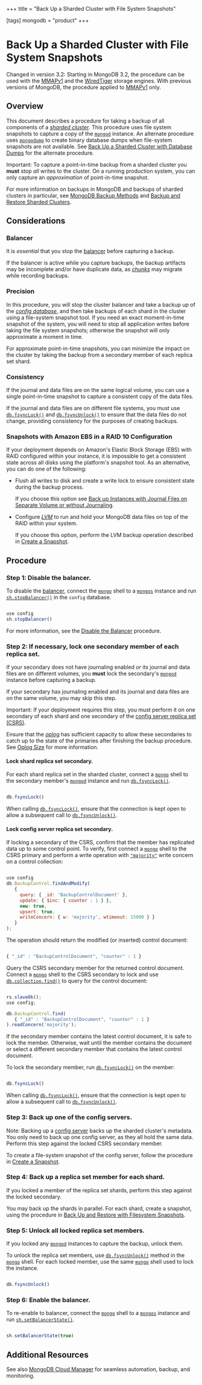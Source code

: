 +++
title = "Back Up a Sharded Cluster with File System Snapshots"

[tags]
mongodb = "product"
+++
# Back Up a Sharded Cluster with File System Snapshots


Changed in version 3.2: Starting in MongoDB 3.2, the procedure can be used with the
[MMAPv1](#) and the [WiredTiger](#) storage engines. With previous versions of
MongoDB, the procedure applied to [MMAPv1](#) only.


## Overview

This document describes a procedure for taking a backup of all
components of a [*sharded cluster*](#term-sharded-cluster). This procedure uses file system
snapshots to capture a copy of the [``mongod``](#bin.mongod) instance. An
alternate procedure uses [``mongodump``](#bin.mongodump) to create binary
database dumps when file-system snapshots are not available. See
[Back Up a Sharded Cluster with Database Dumps](#) for the
alternate procedure.

Important: To capture a point-in-time backup from a sharded cluster you **must** stop *all* writes to the cluster. On a running production system, you can only capture an *approximation* of point-in-time snapshot. 

For more information on backups in MongoDB and backups of sharded
clusters in particular, see [MongoDB Backup Methods](#) and
[Backup and Restore Sharded Clusters](#).


## Considerations


### Balancer

It is *essential* that you stop the [balancer](#sharding-internals-balancing) before capturing a backup.

If the balancer is active while you capture backups, the backup
artifacts may be incomplete and/or have duplicate data, as [*chunks*](#term-chunk) may migrate while recording backups.


### Precision

In this procedure, you will stop the cluster balancer and take a backup
up of the [*config database*](#term-config-database), and then take backups of each
shard in the cluster using a file-system snapshot tool. If you need an
exact moment-in-time snapshot of the system, you will need to stop all
application writes before taking the file system snapshots; otherwise
the snapshot will only approximate a moment in time.

For approximate point-in-time snapshots, you can minimize the impact on
the cluster by taking the backup from a secondary member of each
replica set shard.


### Consistency

If the journal and data files are on the same logical volume, you can
use a single point-in-time snapshot to capture a consistent copy of the
data files.

If the journal and data files are on different file systems, you must
use [``db.fsyncLock()``](#db.fsyncLock) and [``db.fsyncUnlock()``](#db.fsyncUnlock) to ensure
that the data files do not change, providing consistency for the
purposes of creating backups.


### Snapshots with Amazon EBS in a RAID 10 Configuration

If your deployment depends on Amazon's Elastic Block Storage (EBS) with
RAID configured within your instance, it is impossible to get a
consistent state across all disks using the platform's snapshot tool. As
an alternative, you can do one of the following:

* Flush all writes to disk and create a write lock to ensure consistent state during the backup process. 

  If you choose this option see [Back up Instances with Journal Files on Separate Volume or without Journaling](#backup-without-journaling).

* Configure [*LVM*](#term-lvm) to run and hold your MongoDB data files on top of the RAID within your system. 

  If you choose this option, perform the LVM backup operation described
  in [Create a Snapshot](#lvm-backup-operation).


## Procedure


### Step 1: Disable the balancer.

To disable the [balancer](#sharding-internals-balancing),
connect the [``mongo``](#bin.mongo) shell to a [``mongos``](#bin.mongos) instance and run
[``sh.stopBalancer()``](#sh.stopBalancer) in the ``config`` database.

```javascript

use config
sh.stopBalancer()

```

For more information, see the
[Disable the Balancer](#sharding-balancing-disable-temporarily) procedure.


### Step 2: If necessary, lock one secondary member of each replica set.

If your secondary does not have journaling enabled *or* its
journal and data files are on different volumes, you **must** lock
the secondary's [``mongod``](#bin.mongod) instance before capturing a backup.

If your secondary has journaling enabled and its journal and data
files are on the same volume, you may skip this step.

Important: If your deployment requires this step, you must perform it on one secondary of each shard and one secondary of the [config server replica set (CSRS)](#replset-config-servers). 

Ensure that the [*oplog*](#term-oplog) has sufficient capacity to allow these
secondaries to catch up to the state of the primaries after finishing
the backup procedure. See [Oplog Size](#replica-set-oplog-sizing) for more
information.


#### Lock shard replica set secondary.

For each shard replica set in the sharded cluster, connect a
[``mongo``](#bin.mongo) shell to the secondary member's
[``mongod``](#bin.mongod) instance and run [``db.fsyncLock()``](#db.fsyncLock).

```javascript

db.fsyncLock()

```

When calling [``db.fsyncLock()``](#db.fsyncLock), ensure that the connection
is kept open to allow a subsequent call to
[``db.fsyncUnlock()``](#db.fsyncUnlock).


#### Lock config server replica set secondary.

If locking a secondary of the CSRS, confirm that the member has
replicated data up to some control point. To verify, first connect a
[``mongo``](#bin.mongo) shell to the CSRS primary and perform a write
operation with [``"majority"``](#writeconcern."majority") write concern on a
control collection:

```javascript

use config
db.BackupControl.findAndModify(
   {
     query: { _id: 'BackupControlDocument' },
     update: { $inc: { counter : 1 } },
     new: true,
     upsert: true,
     writeConcern: { w: 'majority', wtimeout: 15000 } }
   }
);

```

The operation should return the modified (or inserted) control
document:

```javascript

{ "_id" : "BackupControlDocument", "counter" : 1 }

```

Query the CSRS secondary member for the returned control
document. Connect a [``mongo``](#bin.mongo) shell to the CSRS secondary
to lock and use [``db.collection.find()``](#db.collection.find) to query for the
control document:

```javascript

rs.slaveOk();
use config;

db.BackupControl.find(
   { "_id" : "BackupControlDocument", "counter" : 1 }
).readConcern('majority');

```

If the secondary member contains the latest control document, it
is safe to lock the member. Otherwise, wait until the member
contains the document or select a different secondary member
that contains the latest control document.

To lock the secondary member, run [``db.fsyncLock()``](#db.fsyncLock) on
the member:

```javascript

db.fsyncLock()

```

When calling [``db.fsyncLock()``](#db.fsyncLock), ensure that the connection is
kept open to allow a subsequent call to [``db.fsyncUnlock()``](#db.fsyncUnlock).


### Step 3: Back up one of the config servers.

Note: Backing up a [config server](#sharding-config-server) backs up the sharded cluster's metadata. You only need to back up one config server, as they all hold the same data. Perform this step against the locked CSRS secondary member. 

To create a file-system snapshot of the config server, follow the
procedure in [Create a Snapshot](#lvm-backup-operation).


### Step 4: Back up a replica set member for each shard.

If you locked a member of the replica set shards, perform this step
against the locked secondary.

You may back up the shards in parallel. For each shard, create a
snapshot, using the procedure in
[Back Up and Restore with Filesystem Snapshots](#).


### Step 5: Unlock all locked replica set members.

If you locked any [``mongod``](#bin.mongod) instances to capture the backup,
unlock them.

To unlock the replica set members, use [``db.fsyncUnlock()``](#db.fsyncUnlock)
method in the [``mongo``](#bin.mongo) shell. For each locked member, use the
same [``mongo``](#bin.mongo) shell used to lock the instance.

```javascript

db.fsyncUnlock()

```


### Step 6: Enable the balancer.

To re-enable to balancer, connect the [``mongo``](#bin.mongo) shell to a
[``mongos``](#bin.mongos) instance and run
[``sh.setBalancerState()``](#sh.setBalancerState).

```javascript

sh.setBalancerState(true)

```


## Additional Resources

See also [MongoDB Cloud Manager](https://www.mongodb.com/cloud/cloud-manager/?jmp=docs) for seamless automation, backup, and monitoring.
